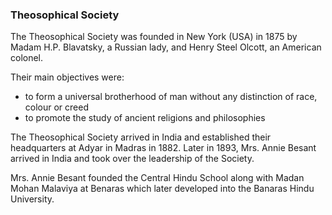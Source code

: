 
### Theosophical Society

The Theosophical Society was founded in New York (USA) in 1875 by Madam H.P. Blavatsky, a Russian lady, and Henry Steel Olcott, an American colonel.

Their main objectives were:
* to form a universal brotherhood of man without any distinction of race, colour or creed
* to promote the study of ancient religions and philosophies

The Theosophical Society arrived in India and established their headquarters at Adyar in Madras in 1882. Later in 1893, Mrs. Annie Besant arrived in India and took over the leadership of the Society.

Mrs. Annie Besant founded the Central Hindu School along with Madan Mohan Malaviya at Benaras which later developed into the Banaras Hindu University.
